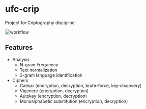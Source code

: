 # ufc-crip

Project for Criptography discipline

![workflow](https://github.com/diefesson/ufc-crip/actions/workflows/dotnet.yml/badge.svg)

## Features

- Analysis
  - N-gram Frequency
  - Text normalization
  - 3-gram language identification
- Ciphers
  - Caesar (encryption, decryption, brute-force, key-discovery)
  - Vigenere (encryption, decryption)
  - Autokey (encryption, decryption)
  - Monoalphabetic substitution (encryption, decryption)
